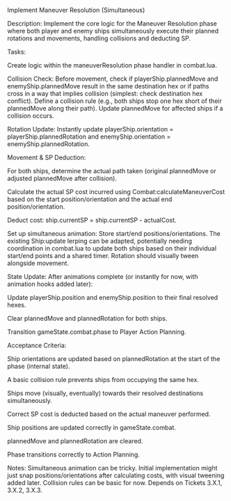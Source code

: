  Implement Maneuver Resolution (Simultaneous)

Description: Implement the core logic for the Maneuver Resolution phase where both player and enemy ships simultaneously execute their planned rotations and movements, handling collisions and deducting SP.

Tasks:

Create logic within the maneuverResolution phase handler in combat.lua.

Collision Check: Before movement, check if playerShip.plannedMove and enemyShip.plannedMove result in the same destination hex or if paths cross in a way that implies collision (simplest: check destination hex conflict). Define a collision rule (e.g., both ships stop one hex short of their plannedMove along their path). Update plannedMove for affected ships if a collision occurs.

Rotation Update: Instantly update playerShip.orientation = playerShip.plannedRotation and enemyShip.orientation = enemyShip.plannedRotation.

Movement & SP Deduction:

For both ships, determine the actual path taken (original plannedMove or adjusted plannedMove after collision).

Calculate the actual SP cost incurred using Combat:calculateManeuverCost based on the start position/orientation and the actual end position/orientation.

Deduct cost: ship.currentSP = ship.currentSP - actualCost.

Set up simultaneous animation: Store start/end positions/orientations. The existing Ship:update lerping can be adapted, potentially needing coordination in combat.lua to update both ships based on their individual start/end points and a shared timer. Rotation should visually tween alongside movement.

State Update: After animations complete (or instantly for now, with animation hooks added later):

Update playerShip.position and enemyShip.position to their final resolved hexes.

Clear plannedMove and plannedRotation for both ships.

Transition gameState.combat.phase to Player Action Planning.

Acceptance Criteria:

Ship orientations are updated based on plannedRotation at the start of the phase (internal state).

A basic collision rule prevents ships from occupying the same hex.

Ships move (visually, eventually) towards their resolved destinations simultaneously.

Correct SP cost is deducted based on the actual maneuver performed.

Ship positions are updated correctly in gameState.combat.

plannedMove and plannedRotation are cleared.

Phase transitions correctly to Action Planning.

Notes: Simultaneous animation can be tricky. Initial implementation might just snap positions/orientations after calculating costs, with visual tweening added later. Collision rules can be basic for now. Depends on Tickets 3.X.1, 3.X.2, 3.X.3.